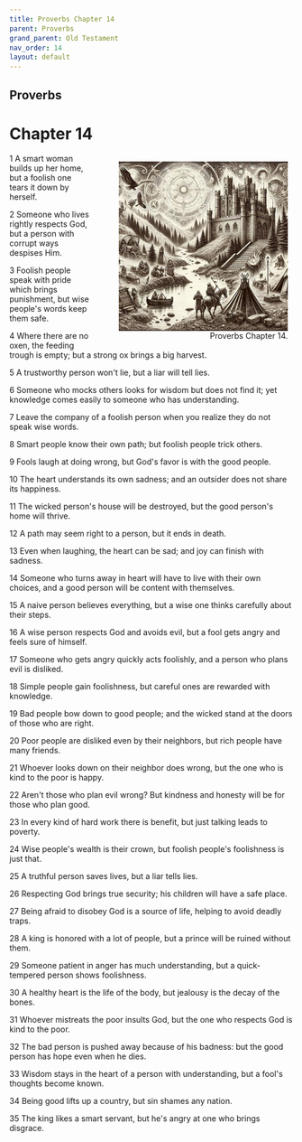 ```yaml
---
title: Proverbs Chapter 14
parent: Proverbs
grand_parent: Old Testament
nav_order: 14
layout: default
---
```


## Proverbs

# Chapter 14

<figure style="float: right; margin-right: 10px;">
    <img src="/assets/Image/Proverbs/500/14.jpg" alt="Proverbs Chapter 14" style="width: 300px; height: 300px; float: right;padding-left: 10px;"/>
    <figcaption style="clear: both;text-align: right;">Proverbs Chapter 14.</figcaption>
</figure>
1 A smart woman builds up her home, but a foolish one tears it down by herself.

2 Someone who lives rightly respects God, but a person with corrupt ways despises Him.

3 Foolish people speak with pride which brings punishment, but wise people's words keep them safe.

4 Where there are no oxen, the feeding trough is empty; but a strong ox brings a big harvest.

5 A trustworthy person won't lie, but a liar will tell lies.

6 Someone who mocks others looks for wisdom but does not find it; yet knowledge comes easily to someone who has understanding.

7 Leave the company of a foolish person when you realize they do not speak wise words.

8 Smart people know their own path; but foolish people trick others.

9 Fools laugh at doing wrong, but God's favor is with the good people.

10 The heart understands its own sadness; and an outsider does not share its happiness.

11 The wicked person's house will be destroyed, but the good person's home will thrive.

12 A path may seem right to a person, but it ends in death.

13 Even when laughing, the heart can be sad; and joy can finish with sadness.

14 Someone who turns away in heart will have to live with their own choices, and a good person will be content with themselves.

15 A naive person believes everything, but a wise one thinks carefully about their steps.

16 A wise person respects God and avoids evil, but a fool gets angry and feels sure of himself.

17 Someone who gets angry quickly acts foolishly, and a person who plans evil is disliked.

18 Simple people gain foolishness, but careful ones are rewarded with knowledge.

19 Bad people bow down to good people; and the wicked stand at the doors of those who are right.

20 Poor people are disliked even by their neighbors, but rich people have many friends.

21 Whoever looks down on their neighbor does wrong, but the one who is kind to the poor is happy.

22 Aren't those who plan evil wrong? But kindness and honesty will be for those who plan good.

23 In every kind of hard work there is benefit, but just talking leads to poverty.

24 Wise people's wealth is their crown, but foolish people's foolishness is just that.

25 A truthful person saves lives, but a liar tells lies.

26 Respecting God brings true security; his children will have a safe place.

27 Being afraid to disobey God is a source of life, helping to avoid deadly traps.

28 A king is honored with a lot of people, but a prince will be ruined without them.

29 Someone patient in anger has much understanding, but a quick-tempered person shows foolishness.

30 A healthy heart is the life of the body, but jealousy is the decay of the bones.

31 Whoever mistreats the poor insults God, but the one who respects God is kind to the poor.

32 The bad person is pushed away because of his badness: but the good person has hope even when he dies.

33 Wisdom stays in the heart of a person with understanding, but a fool's thoughts become known.

34 Being good lifts up a country, but sin shames any nation.

35 The king likes a smart servant, but he's angry at one who brings disgrace.


